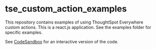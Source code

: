 # tse_custom_action_examples

This repository contains examples of using ThoughtSpot Everywhere custom actions.  This is a react.js application.  See the examples folder for specific examples.  

See [CodeSandbox](https://codesandbox.io/p/sandbox/github/thoughtspot/tse-custom-action-examples) for an interactive version of the code.
